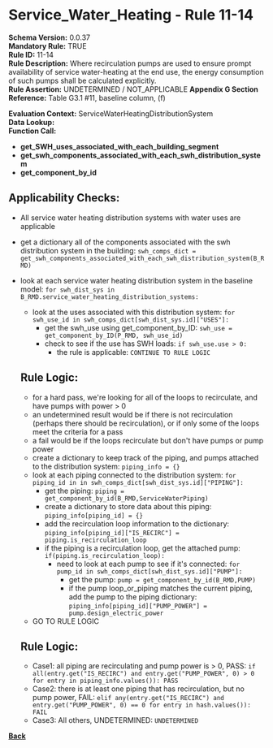 # Service_Water_Heating - Rule 11-14  
**Schema Version:** 0.0.37  
**Mandatory Rule:** TRUE  
**Rule ID:** 11-14  
**Rule Description:** Where recirculation pumps are used to ensure prompt availability of service water-heating at the end use, the energy consumption of such pumps shall be calculated explicitly.    
**Rule Assertion:** UNDETERMINED / NOT_APPLICABLE
**Appendix G Section Reference:** Table G3.1 #11, baseline column, (f)

**Evaluation Context:** ServiceWaterHeatingDistributionSystem  
**Data Lookup:**   
**Function Call:** 
- **get_SWH_uses_associated_with_each_building_segment**
- **get_swh_components_associated_with_each_swh_distribution_system**  
- **get_component_by_id**  

## Applicability Checks:  
- All service water heating distribution systems with water uses are applicable
- get a dictionary all of the components associated with the swh distribution system in the building: `swh_comps_dict = get_swh_components_associated_with_each_swh_distribution_system(B_RMD)`
- look at each service water heating distribution system in the baseline model: `for swh_dist_sys in B_RMD.service_water_heating_distribution_systems:`
    - look at the uses associated with this distribution system: `for swh_use_id in swh_comps_dict[swh_dist_sys.id]["USES"]:`
        - get the swh_use using get_component_by_ID: `swh_use = get_component_by_ID(P_RMD, swh_use_id)`
        - check to see if the use has SWH loads: `if swh_use.use > 0:`
            - the rule is applicable: `CONTINUE TO RULE LOGIC`
      
    
    ## Rule Logic:  
    - for a hard pass, we're looking for all of the loops to recirculate, and have pumps with power > 0
    - an undetermined result would be if there is not recirculation (perhaps there should be recirculation), or if only some of the loops meet the criteria for a pass
    - a fail would be if the loops recirculate but don't have pumps or pump power
    - create a dictionary to keep track of the piping, and pumps attached to the distribution system: `piping_info = {}`
    - look at each piping connected to the distribution system: `for piping_id in in swh_comps_dict[swh_dist_sys.id]["PIPING"]:`
        - get the piping: `piping = get_component_by_id(B_RMD,ServiceWaterPiping)`
        - create a dictionary to store data about this piping: `piping_info[piping_id] = {}`
        - add the recirculation loop information to the dictionary: `piping_info[piping_id]["IS_RECIRC"] = piping.is_recirculation_loop`
        - if the piping is a recirculation loop, get the attached pump: `if(piping.is_recirculation_loop):`
            - need to look at each pump to see if it's connected: `for pump_id in swh_comps_dict[swh_dist_sys.id]["PUMP"]:`
                - get the pump: `pump = get_component_by_id(B_RMD,PUMP)`
                - if the pump loop_or_piping matches the current piping, add the pump to the piping dictionary: `piping_info[piping_id]["PUMP_POWER"] = pump.design_electric_power`
    - GO TO RULE LOGIC
 
    ## Rule Logic:
    - Case1: all piping are recirculating and pump power is > 0, PASS: `if all(entry.get("IS_RECIRC") and entry.get("PUMP_POWER", 0) > 0 for entry in piping_info.values()): PASS`
    - Case2: there is at least one piping that has recirculation, but no pump power, FAIL: `elif any(entry.get("IS_RECIRC") and entry.get("PUMP_POWER", 0) == 0 for entry in hash.values()): FAIL`
    - Case3: All others, UNDETERMINED: `UNDETERMINED`


**[Back](../_toc.md)**

